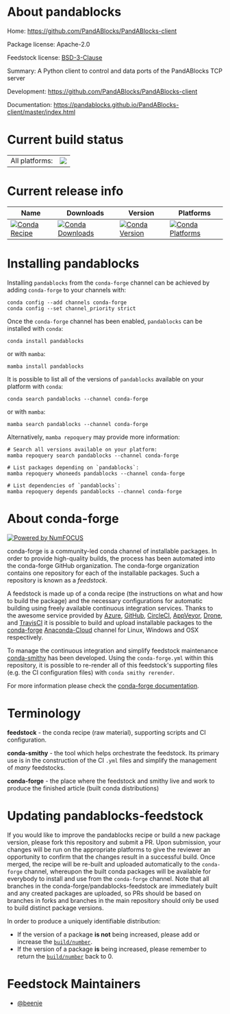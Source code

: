 About pandablocks
=================

Home: https://github.com/PandABlocks/PandABlocks-client

Package license: Apache-2.0

Feedstock license: [BSD-3-Clause](https://github.com/conda-forge/pandablocks-feedstock/blob/main/LICENSE.txt)

Summary: A Python client to control and data ports of the PandABlocks TCP server

Development: https://github.com/PandABlocks/PandABlocks-client

Documentation: https://pandablocks.github.io/PandABlocks-client/master/index.html

Current build status
====================


<table><tr><td>All platforms:</td>
    <td>
      <a href="https://dev.azure.com/conda-forge/feedstock-builds/_build/latest?definitionId=13218&branchName=main">
        <img src="https://dev.azure.com/conda-forge/feedstock-builds/_apis/build/status/pandablocks-feedstock?branchName=main">
      </a>
    </td>
  </tr>
</table>

Current release info
====================

| Name | Downloads | Version | Platforms |
| --- | --- | --- | --- |
| [![Conda Recipe](https://img.shields.io/badge/recipe-pandablocks-green.svg)](https://anaconda.org/conda-forge/pandablocks) | [![Conda Downloads](https://img.shields.io/conda/dn/conda-forge/pandablocks.svg)](https://anaconda.org/conda-forge/pandablocks) | [![Conda Version](https://img.shields.io/conda/vn/conda-forge/pandablocks.svg)](https://anaconda.org/conda-forge/pandablocks) | [![Conda Platforms](https://img.shields.io/conda/pn/conda-forge/pandablocks.svg)](https://anaconda.org/conda-forge/pandablocks) |

Installing pandablocks
======================

Installing `pandablocks` from the `conda-forge` channel can be achieved by adding `conda-forge` to your channels with:

```
conda config --add channels conda-forge
conda config --set channel_priority strict
```

Once the `conda-forge` channel has been enabled, `pandablocks` can be installed with `conda`:

```
conda install pandablocks
```

or with `mamba`:

```
mamba install pandablocks
```

It is possible to list all of the versions of `pandablocks` available on your platform with `conda`:

```
conda search pandablocks --channel conda-forge
```

or with `mamba`:

```
mamba search pandablocks --channel conda-forge
```

Alternatively, `mamba repoquery` may provide more information:

```
# Search all versions available on your platform:
mamba repoquery search pandablocks --channel conda-forge

# List packages depending on `pandablocks`:
mamba repoquery whoneeds pandablocks --channel conda-forge

# List dependencies of `pandablocks`:
mamba repoquery depends pandablocks --channel conda-forge
```


About conda-forge
=================

[![Powered by
NumFOCUS](https://img.shields.io/badge/powered%20by-NumFOCUS-orange.svg?style=flat&colorA=E1523D&colorB=007D8A)](https://numfocus.org)

conda-forge is a community-led conda channel of installable packages.
In order to provide high-quality builds, the process has been automated into the
conda-forge GitHub organization. The conda-forge organization contains one repository
for each of the installable packages. Such a repository is known as a *feedstock*.

A feedstock is made up of a conda recipe (the instructions on what and how to build
the package) and the necessary configurations for automatic building using freely
available continuous integration services. Thanks to the awesome service provided by
[Azure](https://azure.microsoft.com/en-us/services/devops/), [GitHub](https://github.com/),
[CircleCI](https://circleci.com/), [AppVeyor](https://www.appveyor.com/),
[Drone](https://cloud.drone.io/welcome), and [TravisCI](https://travis-ci.com/)
it is possible to build and upload installable packages to the
[conda-forge](https://anaconda.org/conda-forge) [Anaconda-Cloud](https://anaconda.org/)
channel for Linux, Windows and OSX respectively.

To manage the continuous integration and simplify feedstock maintenance
[conda-smithy](https://github.com/conda-forge/conda-smithy) has been developed.
Using the ``conda-forge.yml`` within this repository, it is possible to re-render all of
this feedstock's supporting files (e.g. the CI configuration files) with ``conda smithy rerender``.

For more information please check the [conda-forge documentation](https://conda-forge.org/docs/).

Terminology
===========

**feedstock** - the conda recipe (raw material), supporting scripts and CI configuration.

**conda-smithy** - the tool which helps orchestrate the feedstock.
                   Its primary use is in the construction of the CI ``.yml`` files
                   and simplify the management of *many* feedstocks.

**conda-forge** - the place where the feedstock and smithy live and work to
                  produce the finished article (built conda distributions)


Updating pandablocks-feedstock
==============================

If you would like to improve the pandablocks recipe or build a new
package version, please fork this repository and submit a PR. Upon submission,
your changes will be run on the appropriate platforms to give the reviewer an
opportunity to confirm that the changes result in a successful build. Once
merged, the recipe will be re-built and uploaded automatically to the
`conda-forge` channel, whereupon the built conda packages will be available for
everybody to install and use from the `conda-forge` channel.
Note that all branches in the conda-forge/pandablocks-feedstock are
immediately built and any created packages are uploaded, so PRs should be based
on branches in forks and branches in the main repository should only be used to
build distinct package versions.

In order to produce a uniquely identifiable distribution:
 * If the version of a package **is not** being increased, please add or increase
   the [``build/number``](https://docs.conda.io/projects/conda-build/en/latest/resources/define-metadata.html#build-number-and-string).
 * If the version of a package **is** being increased, please remember to return
   the [``build/number``](https://docs.conda.io/projects/conda-build/en/latest/resources/define-metadata.html#build-number-and-string)
   back to 0.

Feedstock Maintainers
=====================

* [@beenje](https://github.com/beenje/)


